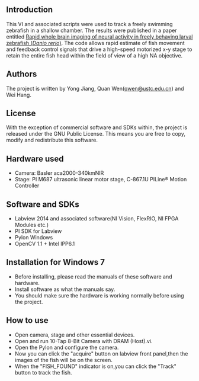 Introduction
-------------------------------------------------------
This VI and associated scripts were used to track a freely swimming zebrafish in a shallow chamber. The results were published in a paper entitled [Rapid whole brain imaging of neural activity in freely behaving larval zebrafish (*Danio rerio*)](https://elifesciences.org/articles/28158). The code allows rapid estimate of fish movement and feedback control signals that drive a high-speed motorized x-y stage to retain the entire fish head within the field of view of a high NA objective. 


Authors
-------------------------------------------------------
The project is written by Yong Jiang, Quan Wen(qwen@ustc.edu.cn) and Wei Hang. <br>

License
-------------------------------------------------------
With the exception of commercial software and SDKs within, the project is released under the GNU Public License. This means you are free to copy, modify and redistribute this software.

Hardware used
-------------------------------------------------------
* Camera: Basler aca2000-340kmNIR
* Stage: PI M687 ultrasonic linear motor stage, C-867.1U PILine® Motion Controller

Software and SDKs
-------------------------------------------------------
* Labview 2014 and associated software(NI Vision, FlexRIO, NI FPGA Modules etc.)
* PI SDK for Labview
* Pylon Windows
* OpenCV 1.1 + Intel IPP6.1

Installation for Windows 7
-------------------------------------------------------
* Before installing, please read the manuals of these software and hardware.
* Install software as what the manuals say.
* You should make sure the hardware is working normally before using the project.

How to use
-------------------------------------------------------
* Open camera, stage and other essential devices.
* Open and run 10-Tap 8-Bit Camera with DRAM (Host).vi.
* Open the Pylon and configure the camera.
* Now you can click the "acquire" button on labview front panel,then the images of the fish will be on the screen. 
* When the "FISH_FOUND" indicator is on,you can click the "Track" button to track the fish.
